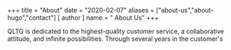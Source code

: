 +++
title = "About"
date = "2020-02-07"
aliases = ["about-us","about-hugo","contact"]
[ author ]
  name = " About Us"
+++

QLTG is dedicated to the highest-quality customer service, a collaborative attitude, and infinite possibilities.
Through several years in the customer's 
<!--stackedit_data:
eyJoaXN0b3J5IjpbLTYwMzk3NjA1OSwtMTQxNDI3NTE5MiwyMD
MwOTAwNzMzXX0=
-->